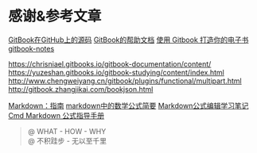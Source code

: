 # 感谢&参考文章

[GitBook在GitHub上的源码](https://github.com/GitbookIO/gitbook)
[GitBook的帮助文档](https://toolchain.gitbook.com/)
[使用 Gitbook 打造你的电子书](https://zhuanlan.zhihu.com/p/34946169)
[gitbook-notes](https://dunwu.gitbooks.io/gitbook-notes)


https://chrisniael.gitbooks.io/gitbook-documentation/content/
https://yuzeshan.gitbooks.io/gitbook-studying/content/index.html
http://www.chengweiyang.cn/gitbook/plugins/functional/multipart.html
http://gitbook.zhangjikai.com/bookjson.html

[Markdown：指南](https://www.binarization.com/archive/2016/markdown-guide/#help)
[markdown中的数学公式简要](https://blog.csdn.net/wireless_com/article/details/70596155)
[Markdown公式编辑学习笔记](https://www.cnblogs.com/q735613050/p/7253073.html)
[Cmd Markdown 公式指导手册](https://www.zybuluo.com/codeep/note/163962)

> @ WHAT - HOW - WHY  
> @ 不积跬步 - 无以至千里